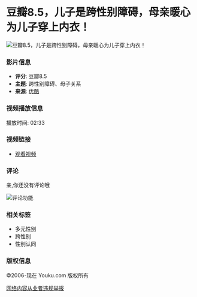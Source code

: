 # 豆瓣8.5，儿子是跨性别障碍，母亲暖心为儿子穿上内衣！

![豆瓣8.5，儿子是跨性别障碍，母亲暖心为儿子穿上内衣！](https://m.ykimg.com/054806015ED9F1790000014E5D081684?x-oss-process=image/resize,w_312/interlace,1/quality,Q_80)

### 影片信息

- **评分**: 豆瓣8.5
- **主题**: 跨性别障碍、母子关系
- **来源**: [优酷](https://www.youku.com/channel/webmovie)

### 视频播放信息

播放时间: 02:33

### 视频链接
- [观看视频](https://v.youku.com/v_show/id_XNDcwMDEyMTM1Ng==.html?scm=20140719.manual.240103.video_XNDcwMDEyMTM1Ng==)

### 评论

亲,你还没有评论哦

![评论功能](https://img.alicdn.com/imgextra/i2/O1CN01lr1KAH1eIQrB1u9ZK_!!6000000003848-2-tps-138-138.png)

### 相关标签

- 多元性别
- 跨性别
- 性别认同

### 版权信息

©2006-现在 Youku.com 版权所有

[网络内容从业者违规举报](https://youkujubao-zx@alibaba-inc.com)
<!-- tcd_original_link https://m.youku.com/video/id_XNDcwMDEyMTM1Ng==.html -->
